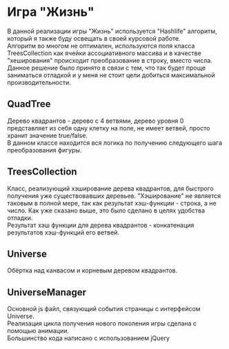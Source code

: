 # Игра "Жизнь"
 В данной реализации игры "Жизнь" используется "Hashlife" алгоритм, который я также буду освещать в своей курсовой работе.
 <br/>
 Алгоритм во многом не оптимален, используются поля класса TreesCollection как ячейки ассоциативного массива и в качестве "хеширования" происходит преобразование в строку, вместо числа. Данное решение было принято в связи с тем, что так будет проще заниматься отладкой и у меня не стоит цели добиться максимальной производительности.
 ## QuadTree 
 Дерево квадрантов - дерево с 4 ветвями, дерево уровня 0 представляет из себя одну клетку на поле, не имеет ветвей, просто хранит значение true/false.
 <br/>
 В данном классе находится вся логика по получению следующего шага преобразования фигуры.
 ## TreesCollection
 Класс, реализующий хэширование дерева квадрантов, для быстрого получения уже существовавших деревьев. "Хэширование" не является таковым в полной мере, так как результат хэш-функции - строка, а не число. Как уже сказано выше, это было сделано в целях удобства отладки. 
 <br/>
 Результат хэш функции для дерева квадрантов - конкатенация результатов хэш-функций его ветвей.
 ## Universe
 Обёртка над канвасом и корневым деревом квадрантов.
 ## UniverseManager
 Основной js файл, связующий события страницы с интерфейсом Universe.
 <br/> 
 Реализация цикла получения нового поколения игры сделана с помощью анимации. 
 <br/>
 Большинство кода написано с использованием jQuery
